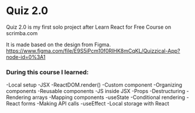 # Quiz 2.0
Quiz 2.0 is my first solo project after Learn React for Free Course on scrimba.com

It is made based on the design from Figma.</br>
https://www.figma.com/file/E9S5iPcm10f0RIHK8mCqKL/Quizzical-App?node-id=0%3A1

### During this course I learned:

  -Local setup
  -JSX
  -ReactDOM.render()
  -Custom component
  -Organizing components
  -Reusable components
  -JS inside JSX
  -Props
  -Destructuring
  -Rendering arrays
  -Mapping components
  -useState
  -Conditional rendering
  -React forms
  -Making API calls
  -useEffect
  -Local storage with React
